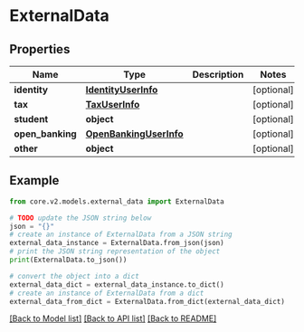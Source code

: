 # ExternalData


## Properties

Name | Type | Description | Notes
------------ | ------------- | ------------- | -------------
**identity** | [**IdentityUserInfo**](IdentityUserInfo.md) |  | [optional] 
**tax** | [**TaxUserInfo**](TaxUserInfo.md) |  | [optional] 
**student** | **object** |  | [optional] 
**open_banking** | [**OpenBankingUserInfo**](OpenBankingUserInfo.md) |  | [optional] 
**other** | **object** |  | [optional] 

## Example

```python
from core.v2.models.external_data import ExternalData

# TODO update the JSON string below
json = "{}"
# create an instance of ExternalData from a JSON string
external_data_instance = ExternalData.from_json(json)
# print the JSON string representation of the object
print(ExternalData.to_json())

# convert the object into a dict
external_data_dict = external_data_instance.to_dict()
# create an instance of ExternalData from a dict
external_data_from_dict = ExternalData.from_dict(external_data_dict)
```
[[Back to Model list]](../README.md#documentation-for-models) [[Back to API list]](../README.md#documentation-for-api-endpoints) [[Back to README]](../README.md)


